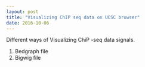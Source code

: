 ```yaml
---
layout: post
title: "Visualizing ChIP seq data on UCSC browser"
date: 2016-10-06
---
```


Different ways of Visualizing ChiP -seq data signals.
1)  Bedgraph  file
2)  Bigwig file 
